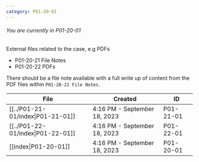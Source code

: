```yaml
---
category: P01-20-01
---
```

###### You are currently in P01-20-01

External files related to the case, e.g PDFs

- P01-20-21 File Notes
- P01-20-22 PDFs

There should be a file note available with a full write up of content from the PDF files within `P01-20-21 File Notes`.

| File                                                                                                 | Created                      | ID        |
| ---------------------------------------------------------------------------------------------------- | ---------------------------- | --------- |
| [[../P01-21-01/index\|P01-21-01]] | 4:16 PM - September 18, 2023 | P01-21-01 |
| [[../P01-22-01/index\|P01-22-01]]       | 4:16 PM - September 18, 2023 | P01-22-01 |
| [[index\|P01-20-01]]               | 4:16 PM - September 18, 2023 | P01-20-01 |


